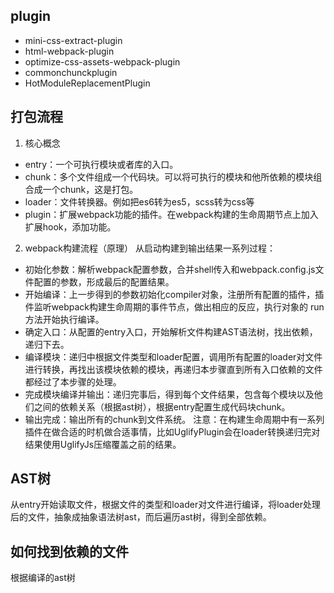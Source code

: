 ## plugin
* mini-css-extract-plugin
* html-webpack-plugin
* optimize-css-assets-webpack-plugin
* commonchunckplugin
* HotModuleReplacementPlugin

## 打包流程
1. 核心概念
* entry：一个可执行模块或者库的入口。
* chunk：多个文件组成一个代码块。可以将可执行的模块和他所依赖的模块组合成一个chunk，这是打包。
* loader：文件转换器。例如把es6转为es5，scss转为css等
* plugin：扩展webpack功能的插件。在webpack构建的生命周期节点上加入扩展hook，添加功能。

2. webpack构建流程（原理）
从启动构建到输出结果一系列过程：
* 初始化参数：解析webpack配置参数，合并shell传入和webpack.config.js文件配置的参数，形成最后的配置结果。
* 开始编译：上一步得到的参数初始化compiler对象，注册所有配置的插件，插件监听webpack构建生命周期的事件节点，做出相应的反应，执行对象的 run 方法开始执行编译。
* 确定入口：从配置的entry入口，开始解析文件构建AST语法树，找出依赖，递归下去。
* 编译模块：递归中根据文件类型和loader配置，调用所有配置的loader对文件进行转换，再找出该模块依赖的模块，再递归本步骤直到所有入口依赖的文件都经过了本步骤的处理。
* 完成模块编译并输出：递归完事后，得到每个文件结果，包含每个模块以及他们之间的依赖关系（根据ast树），根据entry配置生成代码块chunk。
* 输出完成：输出所有的chunk到文件系统。
注意：在构建生命周期中有一系列插件在做合适的时机做合适事情，比如UglifyPlugin会在loader转换递归完对结果使用UglifyJs压缩覆盖之前的结果。
## AST树
从entry开始读取文件，根据文件的类型和loader对文件进行编译，将loader处理后的文件，抽象成抽象语法树ast，而后遍历ast树，得到全部依赖。
## 如何找到依赖的文件
根据编译的ast树
